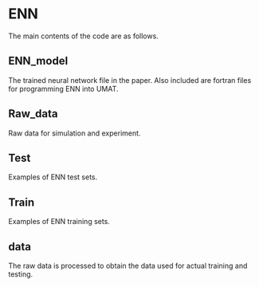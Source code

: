 # ENN
The main contents of the code are as follows.

## ENN_model
The trained neural network file in the paper. Also included are fortran files for programming ENN into UMAT.

## Raw_data
Raw data for simulation and experiment.

## Test
Examples of ENN test sets.

## Train
Examples of ENN training sets.

## data
The raw data is processed to obtain the data used for actual training and testing.

